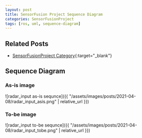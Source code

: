 ```yaml
---
layout: post
title: SensorFusion Project Sequence Diagram
categories: SensorFusionProject
tags: [ros, uml, sequence-diagram]
---
```


## Related Posts

- [SensorFusionProject Category](<https://coolwindjo.github.io/categories.html#h-SensorFusionProject>){:target="_blank"} 

## Sequence Diagram

### As-is image

![radar_input as-is sequnce]({{ "/assets/images/posts/2021-04-08/radar_input_asis.png" | relative_url }})

### To-be image

![radar_input to-be sequnce]({{ "/assets/images/posts/2021-04-08/radar_input_tobe.png" | relative_url }})
